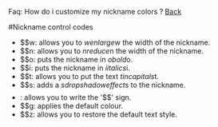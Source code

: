 ﻿Faq: How do i customize my nickname colors ?
[Back](nickname.md)

#Nickname control codes

* $$w: allows you to $wenlarge$w the width of the nickname.
* $$n: allows you to $nreduce$n the width of the nickname.
* $$o: puts the nickname in $obold$o.
* $$i: puts the nickname in $iitalics$i.
* $$t: allows you to put the text $tin capitals$t.
* $$s: adds a $sdrop shadow effect$s to the nickname.
* $$$$: allows you to write the '$$' sign.
* $$g: applies the default colour.
* $$z: allows you to restore the default text style.
